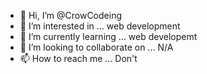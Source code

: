 - 👋 Hi, I’m @CrowCodeing
- 👀 I’m interested in ... web development
- 🌱 I’m currently learning ... web  developemt
- 💞️ I’m looking to collaborate on ... N/A
- 📫 How to reach me ... Don't

<!---
CrowCodeing/CrowCodeing is a ✨ special ✨ repository because its `README.md` (this file) appears on your GitHub profile.
You can click the Preview link to take a look at your changes.
--->
